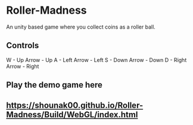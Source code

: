 # Roller-Madness
An unity based game where you collect coins as a roller ball.
## Controls

W - Up Arrow    - Up
A - Left Arrow  - Left
S - Down Arrow  - Down
D - Right Arrow - Right

## Play the demo game here 
## https://shounak00.github.io/Roller-Madness/Build/WebGL/index.html
